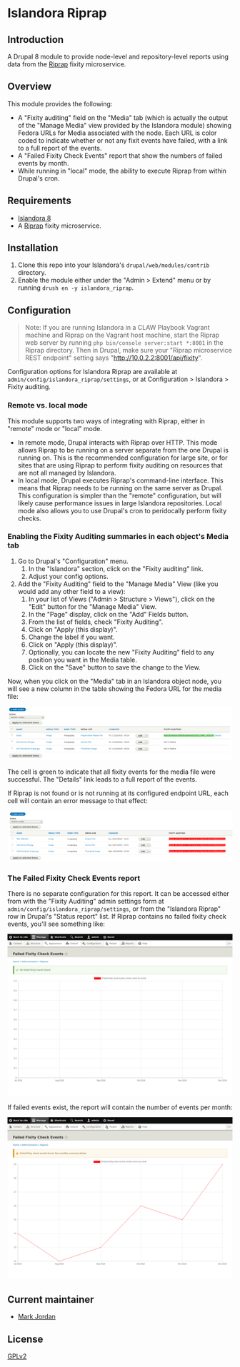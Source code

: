 # Islandora Riprap

## Introduction

A Drupal 8 module to provide node-level and repository-level reports using data from the [Riprap](https://github.com/mjordan/riprap) fixity microservice.

## Overview

This module provides the following:

* A "Fixity auditing" field on the "Media" tab (which is actually the output of the "Manage Media" view provided by the Islandora module) showing Fedora URLs for Media associated with the node. Each URL is color coded to indicate whether or not any fixit events have failed, with a link to a full report of the events.
* A "Failed Fixity Check Events" report that show the numbers of failed events by month.
* While running in "local" mode, the ability to execute Riprap from within Drupal's cron.

## Requirements

* [Islandora 8](https://github.com/Islandora/islandora)
* A [Riprap](https://github.com/mjordan/riprap) fixity microservice.

## Installation

1. Clone this repo into your Islandora's `drupal/web/modules/contrib` directory.
1. Enable the module either under the "Admin > Extend" menu or by running `drush en -y islandora_riprap`.

## Configuration

> Note: If you are running Islandora in a CLAW Playbook Vagrant machine and Riprap on the Vagrant host machine, start the Riprap web server by running `php bin/console server:start *:8001` in the Riprap directory. Then in Drupal, make sure your "Riprap microservice REST endpoint" setting says "http://10.0.2.2:8001/api/fixity".

Configuration options for Islandora Riprap are available at `admin/config/islandora_riprap/settings`, or at Configuration > Islandora > Fixity auditing.

### Remote vs. local mode

This module supports two ways of integrating with Riprap, either in "remote" mode or "local" mode.

* In remote mode, Drupal interacts with Riprap over HTTP. This mode allows Riprap to be running on a server separate from the one Drupal is running on. This is the recommended configuration for large site, or for sites that are using Riprap to perform fixity auditing on resources that are not all managed by Islandora.
* In local mode, Drupal executes Riprap's command-line interface. This means that Riprap needs to be running on the same server as Drupal. This configuration is simpler than the "remote" configuration, but will likely cause performance issues in large Islandora repositories. Local mode also allows you to use Drupal's cron to peridocally perform fixity checks.

### Enabling the Fixity Auditing summaries in each object's Media tab

1. Go to Drupal's "Configuration" menu.
   1. In the "Islandora" section, click on the "Fixity auditing" link.
   1. Adjust your config options.
1. Add the "Fixity Auditing" field to the "Manage Media" View (like you would add any other field to a view):
   1. In your list of Views ("Admin > Structure > Views"), click on the "Edit" button for the "Manage Media" View.
   1. In the "Page" display, click on the "Add" Fields button.
   1. From the list of fields, check "Fixity Auditing".
   1. Click on "Apply (this display)".
   1. Change the label if you want.
   1. Click on "Apply (this display)".
   1. Optionally, you can locate the new "Fixity Auditing" field to any position you want in the Media table.
   1. Click on the "Save" button to save the change to the View.

Now, when you click on the "Media" tab in an Islandora object node, you will see a new column in the table showing the Fedora URL for the media file:

![details](docs/islandora_riprap_details.png)

The cell is green to indicate that all fixity events for the media file were successful. The "Details" link leads to a full report of the events.

If Riprap is not found or is not running at its configured endpoint URL, each cell will contain an error message to that effect:

![riprap not found](docs/riprap_not_found.png)

### The Failed Fixity Check Events report

There is no separate configuration for this report. It can be accessed either from with the "Fixity Auditing" admin settings form at `admin/config/islandora_riprap/settings`, or from the "Islandora Riprap" row in Drupal's "Status report" list. If Riprap contains no failed fixity check events, you'll see something like:

![no failed fixity events](docs/fixity_events_report_no_failures.png)

If failed events exist, the report will contain the number of events per month:

![failed fixity events](docs/fixity_events_report_failures.png)

## Current maintainer

* [Mark Jordan](https://github.com/mjordan)

## License

[GPLv2](http://www.gnu.org/licenses/gpl-2.0.txt)
